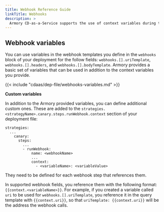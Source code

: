 ```yaml
---
title: Webhook Reference Guide
linkTitle: Webhooks
description: >
  Armory CD-as-a-Service supports the use of context variables during the execution of webhook steps.
---
```


## Webhook variables

You can use variables in the webhook templates you define in the `webhooks` block of your deployment for the follow fields: `webhooks.[].uriTemplate`, `webhooks.[].headers`, and `webhooks.[].bodyTemplate`. Armory provides a basic set of variables that can be used in addition to the context variables you provide.

{{< include "cdaas/dep-file/webhooks-variables.md" >}}

**Custom variables**

In addition to the Armory provided variables, you can define additional custom ones. These are added to the `strategies.<strategyName>.canary.steps.runWebhook.context` section of your deployment file:

```
strategies:
  ...
    canary:
      steps:
        ...
        - runWebhook:
            name: <webhookName>
            ...
            context:
              - <variableName>: <variableValue>
```

They need to be defined for each webhook step that references them.

In supported webhook fields, you reference them with the following format: `{{context.<variableName>}}`. For example, if you created a variable called `uri` to be used for `webhooks.[].uriTemplate`, you reference it in the query template with `{{context.uri}}`, so that `uriTemplate: {{context.uri}}` will be the address the webhook calls.